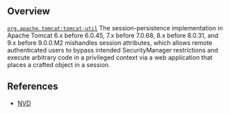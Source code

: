 ## Overview
[`org.apache.tomcat:tomcat-util`](http://search.maven.org/#search%7Cga%7C1%7Ca%3A%22tomcat-util%22)
The session-persistence implementation in Apache Tomcat 6.x before 6.0.45, 7.x before 7.0.68, 8.x before 8.0.31, and 9.x before 9.0.0.M2 mishandles session attributes, which allows remote authenticated users to bypass intended SecurityManager restrictions and execute arbitrary code in a privileged context via a web application that places a crafted object in a session.

## References
- [NVD](https://web.nvd.nist.gov/view/vuln/detail?vulnId=CVE-2016-0714)